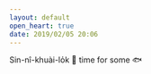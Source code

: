 ```yaml
---
layout: default
open_heart: true
date: 2019/02/05 20:06
---
```


Sin-nî-khuài-lo̍k 🧧 time for some 🐟
